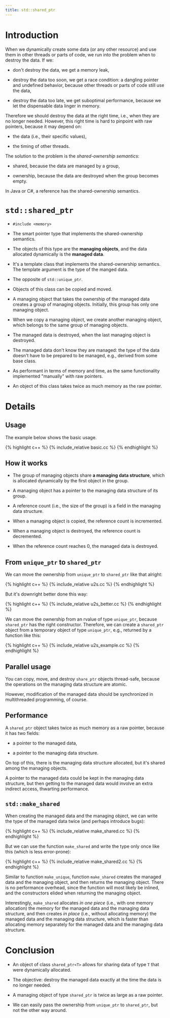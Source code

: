```yaml
---
title: std::shared_ptr
---
```


# Introduction

When we dynamically create some data (or any other resource) and use
them in other threads or parts of code, we run into the problem when
to destroy the data.  If we:

* don't destroy the data, we get a memory leak,

* destroy the data too soon, we get a race condition: a dangling
  pointer and undefined behavior, because other threads or parts of
  code still use the data,

* destroy the data too late, we get suboptimal performance, because we
  let the dispensable data linger in memory.

Therefore we should destroy the data at the right time, i.e., when
they are no longer needed.  However, this right time is hard to
pinpoint with raw pointers, because it may depend on:

* the data (i.e., their specific values),

* the timing of other threads.

The solution to the problem is the *shared-ownership semantics*:

* shared, because the data are managed by a group,

* ownership, because the data are destroyed when the group becomes
  empty.

In Java or C#, a reference has the shared-ownership semantics.

# `std::shared_ptr`

* `#include <memory>`

* The smart pointer type that implements the shared-ownership
  semantics.

* The objects of this type are the **managing objects**, and the data
  allocated dynamically is the **managed data**.

* It's a template class that implements the shared-ownership
  semantics.  The template argument is the type of the manged data.

* The opposite of `std::unique_ptr`.

* Objects of this class can be copied and moved.

* A managing object that takes the ownership of the managed data
  creates a group of managing objects.  Initially, this group has only
  one managing object.

* When we copy a managing object, we create another managing object,
  which belongs to the same group of managing objects.

* The managed data is destroyed, when the last managing object is
  destroyed.

* The managed data don't know they are managed: the type of the data
  doesn't have to be prepared to be managed, e.g., derived from some
  base class.

* As performant in terms of memory and time, as the same functionality
  implemented "manually" with raw pointers.

* An object of this class takes twice as much memory as the raw
  pointer.

# Details

## Usage

The example below shows the basic usage.

{% highlight c++ %}
{% include_relative basic.cc %}
{% endhighlight %}

## How it works

* The group of managing objects share **a managing data structure**,
  which is allocated dynamically by the first object in the group.

* A managing object has a pointer to the managing data structure of
  its group.

* A reference count (i.e., the size of the group) is a field in the
  managing data structure.

* When a managing object is copied, the reference count is
  incremented.

* When a managing object is destroyed, the reference count is
  decremented.

* When the reference count reaches 0, the managed data is destroyed.

## From `unique_ptr` to `shared_ptr`

We can move the ownership from `unique_ptr` to `shared_ptr` like that
alright:

{% highlight c++ %}
{% include_relative u2s.cc %}
{% endhighlight %}

But it's downright better done this way:

{% highlight c++ %}
{% include_relative u2s_better.cc %}
{% endhighlight %}

We can move the ownership from an rvalue of type `unique_ptr`, because
`shared_ptr` has the right constructor.  Therefore, we can create a
`shared_ptr` object from a temporary object of type `unique_ptr`,
e.g., returned by a function like this:

{% highlight c++ %}
{% include_relative u2s_example.cc %}
{% endhighlight %}

## Parallel usage

You can copy, move, and destroy `share_ptr` objects thread-safe,
because the operations on the managing data structure are atomic.

However, modification of the managed data should be synchronized in
multithreaded programming, of course.

## Performance

A `shared_ptr` object takes twice as much memory as a raw pointer,
because it has two fields:

* a pointer to the managed data,

* a pointer to the managing data structure.

On top of this, there is the managing data structure allocated, but
it's shared among the managing objects.

A pointer to the managed data could be kept in the managing data
structure, but then getting to the managed data would involve an extra
indirect access, thwarting performance.

## `std::make_shared`

When creating the managed data and the managing object, we can write
the type of the managed data twice (and perhaps introduce bugs):

{% highlight c++ %}
{% include_relative make_shared.cc %}
{% endhighlight %}

But we can use the function `make_shared` and write the type only once
like this (which is less error-prone):

{% highlight c++ %}
{% include_relative make_shared2.cc %}
{% endhighlight %}

Similar to function `make_unique`, function `make_shared` creates the
managed data and the managing object, and then returns the managing
object.  There is no performance overhead, since the function will
most likely be inlined, and the constructors elided when returning the
managing object.

Interestingly, `make_shared` allocates *in one piece* (i.e., with one
memory allocation) the memory for the managed data and the managing
data structure, and then creates *in place* (i.e., without allocating
memory) the managed data and the managing data structure, which is
faster than allocating memory separately for the managed data and the
managing data structure.

# Conclusion

* An object of class `shared_ptr<T>` allows for sharing data of type
  `T` that were dynamically allocated.

* The objective: destroy the managed data exactly at the time the data
  is no longer needed.

* A managing object of type `shared_ptr` is twice as large as a raw
  pointer.

* We can easily pass the ownership from `unique_ptr` to `shared_ptr`,
  but not the other way around.

<!-- LocalWords: inlined multithreaded -->
<!-- LocalWords: performant rvalue suboptimal -->
